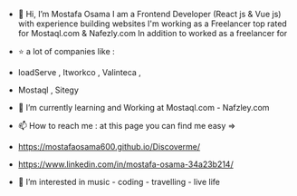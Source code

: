 - 👋 Hi, I’m Mostafa Osama
I am a Frontend Developer (React js & Vue js) with experience building websites I'm working as a Freelancer top rated for Mostaql.com & Nafezly.com In addition to worked as a freelancer for


- ⭐ a lot of companies like :
- loadServe , Itworkco , Valinteca ,
- Mostaql , Sitegy

- 🌱 I’m currently learning and Working at Mostaql.com - Nafzley.com
- 📫 How to reach me : at this page you can find me easy =>  
- https://mostafaosama600.github.io/Discoverme/
- https://www.linkedin.com/in/mostafa-osama-34a23b214/


- 👀 I’m interested in music - coding - travelling - live life
